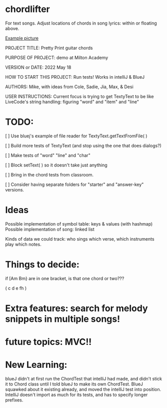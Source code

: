 # chordlifter
For text songs. Adjust locations of chords in song lyrics: within or floating above.

[Example picture](https://github.com/mroam/chordlifter/blob/main/chordlifter-samples.png)

PROJECT TITLE: Pretty Print guitar chords

PURPOSE OF PROJECT: demo at Milton Academy

VERSION or DATE: 2022 May 18

HOW TO START THIS PROJECT: Run tests! Works in intelliJ & BlueJ

AUTHORS: Mike, with ideas from Cole, Sadie, Jia, Max, & Desi

USER INSTRUCTIONS: Current focus is trying to get TextyText to be like
LiveCode's string handling: figuring "word" and "item" and "line"


# TODO:

[ ] Use bluej's example of file reader for TextyText.getTextFromFile( )

[ ] Build more tests of TextyText (and stop using the one that does dialogs?)

[ ] Make tests of "word" "line" and "char"

[ ] Block setText( ) so it doesn't take just anything

[ ] Bring in the chord tests from classroom.

[ ] Consider having separate folders for "starter" and "answer-key" versions.


# Ideas
Possible implementation of symbol table: keys & values (with hashmap)
Possible implementation of song: linked list

Kinds of data we could track: who sings which verse, which instruments play which notes.


# Things to decide: 
if [Am Bm} are in one bracket, is that one chord or two???

( c d e fh )


# Extra features: search for melody snippets in multiple songs!

# future topics: MVC!!




# New Learning: 
blueJ didn't at first run the ChordTest that intelliJ had made,
and didn't stick it to Chord class until I told blueJ to make its own ChordTest. 
BlueJ squawked about it existing already, and moved the intelliJ test into position.
IntelliJ doesn't import as much for its tests, and has to specify longer prefixes.
